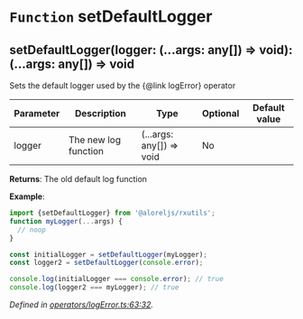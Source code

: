 # `Function` setDefaultLogger

## setDefaultLogger(logger: (...args: any[]) => void): (...args: any[]) => void

Sets the default logger used by the {@link logError} operator

| **Parameter** | **Description** | **Type** | **Optional** | **Default value** |
|---------------|-----------------|----------|--------------|-------------------|
| logger | The new log function | <span>(...args: any[]) => void</span> | No |  |

**Returns**: The old default log function

**Example**:
```typescript
import {setDefaultLogger} from '@aloreljs/rxutils';
function myLogger(...args) {
  // noop
}

const initialLogger = setDefaultLogger(myLogger);
const logger2 = setDefaultLogger(console.error);

console.log(initialLogger === console.error); // true
console.log(logger2 === myLogger); // true
```

*Defined in [operators/logError.ts:63:32](https://github.com/Alorel/rxutils/blob/e14ca99/projects/rxutils/operators/logError.ts#L63).*